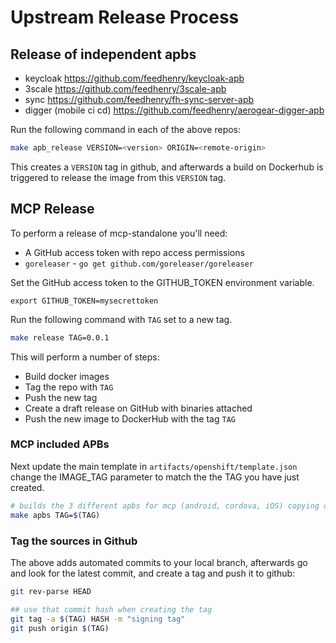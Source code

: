 # Upstream Release Process

## Release of independent apbs

- keycloak https://github.com/feedhenry/keycloak-apb
- 3scale https://github.com/feedhenry/3scale-apb
- sync https://github.com/feedhenry/fh-sync-server-apb
- digger (mobile ci cd) https://github.com/feedhenry/aerogear-digger-apb

Run the following command in each of the above repos:

```bash
make apb_release VERSION=<version> ORIGIN=<remote-origin>
```
This creates a `VERSION` tag in github, and afterwards a build on Dockerhub is triggered to release the image from this `VERSION` tag.

## MCP Release

To perform a release of mcp-standalone you'll need:

* A GitHub access token with repo access permissions
* `goreleaser` - `go get github.com/goreleaser/goreleaser`

Set the GitHub access token to the GITHUB_TOKEN environment variable.

```
export GITHUB_TOKEN=mysecrettoken
```

Run the following command with `TAG` set to a new tag.

```bash
make release TAG=0.0.1
```

This will perform a number of steps:
* Build docker images
* Tag the repo with `TAG`
* Push the new tag
* Create a draft release on GitHub with binaries attached
* Push the new image to DockerHub with the tag `TAG`

### MCP included APBs

Next update the main template in ```artifacts/openshift/template.json``` change the IMAGE_TAG parameter
to match the the TAG you have just created.
```bash
# builds the 3 different apbs for mcp (android, cordova, iOS) copying over the main template
make apbs TAG=$(TAG)
```

### Tag the sources in Github

The above adds automated commits to your local branch, afterwards go and look for the latest commit, and create a tag and push it to github:

```bash
git rev-parse HEAD

## use that commit hash when creating the tag
git tag -a $(TAG) HASH -m "signing tag"
git push origin $(TAG)
```
